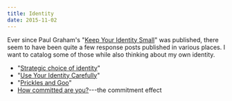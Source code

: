 ```yaml
---
title: Identity
date: 2015-11-02
---
```


Ever since Paul Graham's "[Keep Your Identity Small](http://www.paulgraham.com/identity.html)" was published, there seem to have been quite a few response posts published in various places.
I want to catalog some of those while also thinking about my own identity.

- "[Strategic choice of identity](http://lesswrong.com/lw/jsh/strategic_choice_of_identity/)"
- "[Use Your Identity Carefully](http://lesswrong.com/lw/idj/use_your_identity_carefully/)"
- "[Prickles and Goo](http://www.meltingasphalt.com/prickles-and-goo/)"
- [How committed are you?](https://www.youtube.com/watch?v=Z8PsX0D6Zrc)---the commitment effect
